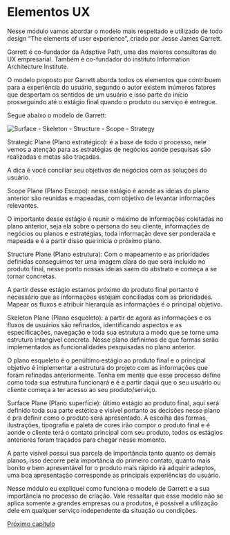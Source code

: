 # Elementos UX

Nesse módulo vamos abordar o modelo mais respeitado e utilizado de todo design “The elements of user experience”, criado por Jesse James Garrett.

Garrett é co-fundador da Adaptive Path, uma das maiores consultoras de UX empresarial. Também é co-fundador do instituto Information Architecture Institute.

O modelo proposto por Garrett aborda todos os elementos que contribuem para a experiência do usuário, segundo o autor existem inúmeros fatores que despertam os sentidos de um usuário e isso parte do início prosseguindo até o estágio final quando o produto ou serviço é entregue.

Segue abaixo o modelo de Garrett:

![Surface - Skeleton - Structure - Scope - Strategy](../.github/Elementos_UX.png)

Strategic Plane (Plano estratégico): é a base de todo o processo, nele vemos a atenção para as estratégias de negócios aonde pesquisas são realizadas e metas são traçadas.

A dica é você conciliar seu objetivos de negócios com as soluções do usuário.

Scope Plane (Plano Escopo): nesse estágio é aonde as ideias do plano anterior são reunidas e mapeadas, com objetivo de levantar informações relevantes.

O importante desse estágio é reunir o máximo de informações coletadas no plano anterior, seja ela sobre o persona do seu cliente, informações de negócios ou planos e estratégias, toda informação deve ser ponderada e mapeada e é a partir disso que inicia o próximo plano.

Structure Plane (Plano estrutura): Com o mapeamento e as prioridades definidas conseguimos ter uma imagem clara do que será incluído no produto final, nesse ponto nossas ideias saem do abstrato e começa a se tornar concretas.

A partir desse estágio estamos próximo do produto final portanto é necessário que as informações estejam conciliadas com as prioridades. Mapear os fluxos e atribuir hierarquia as informações é o principal objetivo.

Skeleton Plane (Plano esqueleto): a partir de agora as informações e os fluxos de usuários são refinados, identificando aspectos e as especificações, navegação e toda sua estrutura a modo que se torne uma estrutura intangível concreta. Nesse plano definimos de que formas serão implementados as funcionalidades pesquisadas no plano anterior.

O plano esqueleto é o penúltimo estágio ao produto final e o principal objetivo é implementar a estrutura do projeto com as informações que foram refinadas anteriormente. Tenha em mente que esse processo define como toda sua estrutura funcionará e é a partir daqui que o seu usuário ou cliente começa a ter acesso ao seu produto/serviço.

Surface Plane (Plano superfície): último estágio ao produto final, aqui será definido toda sua parte estética e visível portanto as decisões nesse plano é pra definir como o produto será apresentado.
A escolha das formas, ilustrações, tipografia e paleta de cores irão compor o produto final e é aonde o cliente terá o contato principal com seu produto, todos os estágios anteriores foram traçados para chegar nesse momento.

A parte visível possui sua parcela de importância tanto quanto os demais planos, isso decorre pela importância do primeiro contato, quanto mais bonito e bem apresentável for o produto mais rápido irá adquirir adeptos, uma boa apresentação corresponde as principais experiências do usuário.

Nesse módulo eu expliquei como funciona o modelo de Garrett e a sua importância no processo de criação. Vale ressaltar que esse modelo não se aplica somente a grandes empresas ou a produtos, é possível a utilização dele em qualquer serviço independente da situação ou condições.

[Próximo capítulo](../04%20UX%20Web/UX%20Web.md)